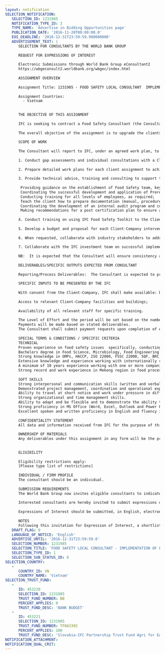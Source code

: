 ```yaml
---
layout: notification
SELECTION_NOTIFICATION: 
   SELECTION_ID: 1231985
   NOTIFICATION_TYPE_ID: 3
   TYPE_NAME: 'Advertise in Bidding Opportunities page'
   PUBLICATION_DATE: '2016-11-20T00:00:00.0'
   EOI_DEADLINE: '2016-12-31T23:59:59.900000000'
   ADVERTISEMENT_TEXT: |
      SELECTION FOR CONSULTANTS BY THE WORLD BANK GROUP
      
      REQUEST FOR EXPRESSIONS OF INTEREST
      
      Electronic Submissions through World Bank Group eConsultant2
      https://wbgeconsult2.worldbank.org/wbgec/index.html
      
      ASSIGNMENT OVERVIEW
      
      Assignment Title: 1231985 - FOOD SAFETY LOCAL CONSULTANT  IMPLEMENTATION OF FOOD SAFETY MANAGEMENT SYSTEMS
      
      Assignment Countries:
        - Vietnam
      
      
      THE OBJECTIVE OF THIS ASSIGNMENT
      
      IFC is seeking to contract a Food Safety Consultant (the Consultant) to provide support to a number Client- Companies on the implementation of Food Safety Management Systems (FSMS) in accordance with requirements of internationally recognized food safety standards (e.g. ISO 22000, FSSC 22000, SQF and BRC, GLOABLG.A.P.) under supervision and in association with IFC Food Safety Specialists and/or Project Managers (IFC). 
      
      The overall objective of the assignment is to upgrade the clients FSMS in keeping with the requirements of the internationally recognized food safety standards and recommendations made in the Implementation Action Plan. The Consultant will provide consulting and technical advice, conduct training, develop documentation, and monitor project timelines for the implementation process.  Upon completion of the assignment, the Client-Company should be able to issue self-declaration about conformance and/or obtain third party certification from an authorized certification body.
      
      SCOPE OF WORK 
      
      The Consultant will report to IFC, under an agreed work plan, to undertake tasks that will include, but not limited to the following: 
      
      1. Conduct gap assessments and individual consultations with a Client-Company to determine the most appropriate FSMS implementation strategy which will be conducted by IFC for each individual Client-Company.
      
      2. Prepare detailed work plans for each client assignment to achieve agreed outcomes.
      
      3. Provide technical advice, training and consulting to support the implementation of FSMS leading to certification and an embedded food safety culture in the client company to include:
      
       Providing guidance on the establishment of Food Safety team, key contact personnel and communication channels;
       Coordinating the successful development and application of Prerequisite Programs and HACCP Principles and other FSMS requirements at the Client-Company utilizing IFC tools such as the IFC Food Safety Toolkit and IFC training programs.
       Conducting training for all levels of employees, as required; 
       Teach the client how to prepare documentation (manual, procedures, standard operational procedures, plans, charts, etc.) and establishing record keeping procedures;
       Coordinating the development of an internal audit program and corrective actions to address non-conformities to facilitate final assessment audit by certification body. 
       Making recommendations for a post certification plan to ensure a sustainable food safety culture
      
      4. Conduct training on using IFC Food Safety Toolkit to the Client-Company and other industry stakeholders. 
      
      5. Develop a budget and proposal for each Client-Company intervention.
      
      6. When requested, collaborate with industry stakeholders to address and/or make recommendations on food safety issues that support the implementation process, as part of on-going public-private dialogue facilitated by IFC, Global Food Safety partnership, and the World Bank. This may include involvement in meetings, forums and/ or training sessions. 
      
      7. Collaborate with the IFC investment team on successful implementation of FSMS by the Client-Company by participation in IFC supervision visits, provision of periodic status reports and conference calls to discuss status and next steps of the project implementation.
      
      NB:  It is expected that the Consultant will ensure consistency and accuracy in all assessments and assessment reports as well as maintain confidentiality.
      
      DELIVERABLES/SPECIFIC OUTPUTS EXPECTED FROM CONSULTANT
      
      Reporting/Process Deliverables:  The Consultant is expected to prepare monthly progress reports to IFC. The reports will include the status of activities completed for the preceding month, a summary of all meetings held and forecast of activities for the upcoming period.  Final reports are also to be prepared and a debriefing session will also be required.  Additionally, the Consultant may be required to provide key inputs for IFCs internal and external reporting requirements from time to time. All reports will be delivered directly to IFC. The consultant will not communicate directly with the client, unless specifically directed to do so by IFC.
      
      SPECIFIC INPUTS TO BE PRESENTED BY THE IFC
      
      With consent from the Client-Company, IFC shall make available: background information on the Client-Company (including contact details);
      
      Access to relevant Client-Company facilities and buildings;
      
      Availability of all relevant staff for specific training.
       
      The Level of Effort and the period will be set based on the number of Client-Companies and the Client-Companies FSMS assessment and an individual implementation plans.  
      Payments will be made based on stated deliverables. 
      The Consultant shall submit payment requests upon completion of each deliverable.  
      
      SPECIAL TERMS & CONDITIONS / SPECIFIC CRITERIA
      TECHNICAL
      Proven experience on food safety issues  specifically, conducting gap assessments and implementing internationally recognized food safety standards.
      Bachelors degree in Food Science, Microbiology, Food Engineering or related field.
      Strong knowledge in GMPs, HACCP, ISO 22000, FSSC 22000, SQF, BRC, GLOBAL G.A.P. and relevant government regulations. 
      Extensive knowledge and experience working with internationally recognized food safety standards with food processing companies (ISO22000, FSSC 22000, BRC, SQF, and Global G.A.P. preferred).
      A minimum of 10 years experience working with one or more companies in the food business. 
      Strong record and work experience in Mekong region in food processing and agribusiness networks. 
      
      SOFT SKILLS
      Strong interpersonal and communication skills (written and verbal), including with senior management, and attention to detail. 
      Demonstrated project management, coordination and operational experience.
      Ability to travel at short notice and work under pressure in difficult and remote locations. 
      Strong organizational and time management skills.
      Ability to adapt and be flexible and to demonstrate the ability to work within a multi-disciplinary and multicultural team
      Strong proficiency in MS Office (Word, Excel, Outlook and Power Point) and scheme standard databases.
      Excellent spoken and written proficiency in English and fluency in Vietnamese languages. 
      
      CONFIDENTIALITY STATEMENT
      All data and information received from IFC for the purpose of this assignment are to be treated confidentially and are only to be used in connection with the execution of these Terms of Reference.  All intellectual property rights arising from the execution of these Terms of Reference are assigned to IFC.  The contents of the written materials obtained and used in this assignment may not be disclosed to any third parties without the expressed advance written authorization of IFC. 
      
      OWNERSHIP OF MATERIALS
      Any deliverables under this assignment in any form will be the property of the including intellectual property developed under this assignment.  All the Project outputs including reports and other creative work called for by these Terms of Reference in written, graphic, audio, visual, electronic or other forms shall acknowledge the support of IFC.  Such acknowledgment shall contain the IFC logo. The IFC logo should be included in all documents published and distributed and in accordance with IFC Branding Guidelines.  All events that take place in order to extract information, to validate the results, or to distribute the documents, should have IFC banner.
      
      
      ELIGIBILITY
      
      Eligibility restrictions apply:
      [Please type list of restrictions]
      
      INDIVIDUAL / FIRM PROFILE
      The consultant should be an individual. 
      
      SUBMISSION REQUIREMENTS
      The World Bank Group now invites eligible consultants to indicate their interest in providing the services.  Interested consultants must provide information indicating that they are qualified to perform the services (brochures, description of similar assignments, experience in similar conditions, availability of appropriate skills among staff, etc.).  Please note that the total size of all attachments should be less than 5MB.  
      
      Interested consultants are hereby invited to submit expressions of interest.
      
      Expressions of Interest should be submitted, in English, electronically through World Bank Group eConsultant2 (https://wbgeconsult2.worldbank.org/wbgec/index.html)
      
      NOTES
      Following this invitation for Expression of Interest, a shortlist of qualified firms will be formally invited to submit proposals.  Shortlisting and selection will be subject to the availability of funding.
   DRAFT_FLAG: 0
   LANGUAGE_OF_NOTICE: 'English'
   ADVERTISE_UNTIL: '2016-12-31T23:59:59.0'
   SELECTION_NUMBER: 1231985
   SELECTION_TITLE: 'FOOD SAFETY LOCAL CONSULTANT - IMPLEMENTATION OF FOOD SAFETY MANAGEMENT SYSTEMS'
   SELECTION_TYPE_ID: 1
   SELECTION_SUB_STATUS_ID: 8
SELECTION_COUNTRY: 
   - 
      COUNTRY_ID: VN
      COUNTRY_NAME: 'Vietnam'
SELECTION_TRUST_FUND: 
   - 
      ID: 453220
      SELECTION_ID: 1231985
      TRUST_FUND_NUMBER: BB
      PERCENT_APPLIES: 0
      TRUST_FUND_DESC: 'BANK BUDGET'
   - 
      ID: 453221
      SELECTION_ID: 1231985
      TRUST_FUND_NUMBER: TF0A3392
      PERCENT_APPLIES: 100
      TRUST_FUND_DESC: 'Slovakia-IFC Partnership Trust Fund Agri for EAP'
NOTIFICATION_ATTACHMENT: 
NOTIFICATION_QUAL_CRIT: 
---
```

